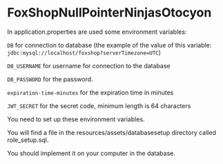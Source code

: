 # FoxShopNullPointerNinjasOtocyon

In application.properties are used some environment variables:

`DB` for connection to database (the example of the value of this
variable: `jdbc:mysql://localhost/foxshop?serverTimezone=UTC`)

`DB_USERNAME` for username for connection to the database

`DB_PASSWORD` for the password.

`expiration-time-minutes` for the expiration time in minutes

`JWT_SECRET` for the secret code, minimum length is 64 characters

You need to set up these environment variables.


You will find a file in the resources/assets/databasesetup directory called role_setup.sql.

You should implement it on your computer in the database.

